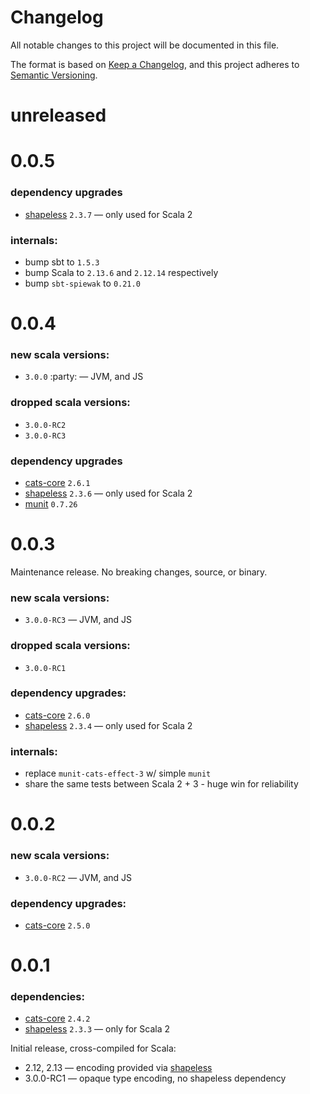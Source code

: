 # Changelog

All notable changes to this project will be documented in this file.

The format is based on [Keep a Changelog](https://keepachangelog.com/en/1.0.0/),
and this project adheres to [Semantic Versioning](https://semver.org/spec/v2.0.0.html).

# unreleased

# 0.0.5

### dependency upgrades

- [shapeless](https://github.com/milessabin/shapeless) `2.3.7` — only used for Scala 2

### internals:

- bump sbt to `1.5.3`
- bump Scala to `2.13.6` and `2.12.14` respectively
- bump `sbt-spiewak` to `0.21.0`

# 0.0.4

### new scala versions:

- `3.0.0` :party: — JVM, and JS

### dropped scala versions:

- `3.0.0-RC2`
- `3.0.0-RC3`

### dependency upgrades

- [cats-core](https://github.com/typelevel/cats) `2.6.1`
- [shapeless](https://github.com/milessabin/shapeless) `2.3.6` — only used for Scala 2
- [munit](https://github.com/scalameta/munit/releases) `0.7.26`

# 0.0.3

Maintenance release. No breaking changes, source, or binary.

### new scala versions:

- `3.0.0-RC3` — JVM, and JS

### dropped scala versions:

- `3.0.0-RC1`

### dependency upgrades:

- [cats-core](https://github.com/typelevel/cats) `2.6.0`
- [shapeless](https://github.com/milessabin/shapeless) `2.3.4` — only used for Scala 2

### internals:

- replace `munit-cats-effect-3` w/ simple `munit`
- share the same tests between Scala 2 + 3 - huge win for reliability

# 0.0.2

### new scala versions:

- `3.0.0-RC2` — JVM, and JS

### dependency upgrades:

- [cats-core](https://github.com/typelevel/cats) `2.5.0`

# 0.0.1

### dependencies:

- [cats-core](https://github.com/typelevel/cats) `2.4.2`
- [shapeless](https://github.com/milessabin/shapeless) `2.3.3` — only for Scala 2

Initial release, cross-compiled for Scala:

- 2.12, 2.13 — encoding provided via [shapeless](https://github.com/milessabin/shapeless)
- 3.0.0-RC1 — opaque type encoding, no shapeless dependency
